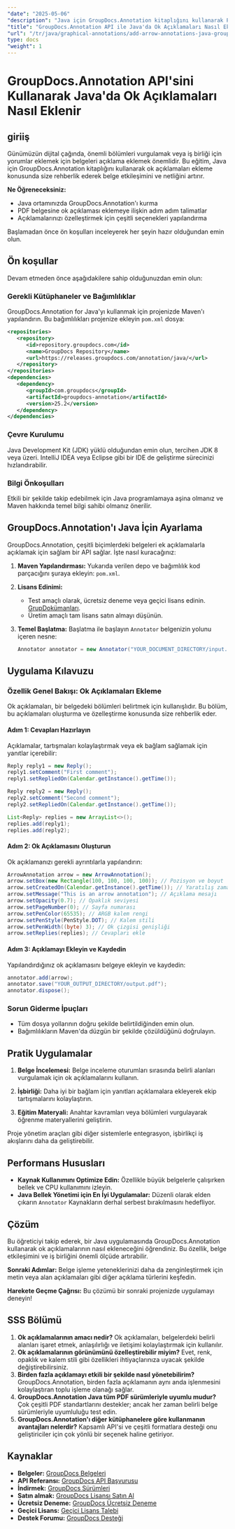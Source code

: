 ```yaml
---
"date": "2025-05-06"
"description": "Java için GroupDocs.Annotation kitaplığını kullanarak PDF'lere ok açıklamalarını etkili bir şekilde nasıl ekleyeceğinizi öğrenin. Belge netliğini ve iş birliğini geliştirin."
"title": "GroupDocs.Annotation API ile Java'da Ok Açıklamaları Nasıl Eklenir"
"url": "/tr/java/graphical-annotations/add-arrow-annotations-java-groupdocs/"
type: docs
"weight": 1
---
```


# GroupDocs.Annotation API'sini Kullanarak Java'da Ok Açıklamaları Nasıl Eklenir

## giriiş

Günümüzün dijital çağında, önemli bölümleri vurgulamak veya iş birliği için yorumlar eklemek için belgeleri açıklama eklemek önemlidir. Bu eğitim, Java için GroupDocs.Annotation kitaplığını kullanarak ok açıklamaları ekleme konusunda size rehberlik ederek belge etkileşimini ve netliğini artırır.

**Ne Öğreneceksiniz:**
- Java ortamınızda GroupDocs.Annotation'ı kurma
- PDF belgesine ok açıklaması eklemeye ilişkin adım adım talimatlar
- Açıklamalarınızı özelleştirmek için çeşitli seçenekleri yapılandırma

Başlamadan önce ön koşulları inceleyerek her şeyin hazır olduğundan emin olun.

## Ön koşullar

Devam etmeden önce aşağıdakilere sahip olduğunuzdan emin olun:

### Gerekli Kütüphaneler ve Bağımlılıklar
GroupDocs.Annotation for Java'yı kullanmak için projenizde Maven'ı yapılandırın. Bu bağımlılıkları projenize ekleyin `pom.xml` dosya:

```xml
<repositories>
   <repository>
      <id>repository.groupdocs.com</id>
      <name>GroupDocs Repository</name>
      <url>https://releases.groupdocs.com/annotation/java/</url>
   </repository>
</repositories>
<dependencies>
   <dependency>
      <groupId>com.groupdocs</groupId>
      <artifactId>groupdocs-annotation</artifactId>
      <version>25.2</version>
   </dependency>
</dependencies>
```

### Çevre Kurulumu
Java Development Kit (JDK) yüklü olduğundan emin olun, tercihen JDK 8 veya üzeri. IntelliJ IDEA veya Eclipse gibi bir IDE de geliştirme sürecinizi hızlandırabilir.

### Bilgi Önkoşulları
Etkili bir şekilde takip edebilmek için Java programlamaya aşina olmanız ve Maven hakkında temel bilgi sahibi olmanız önerilir.

## GroupDocs.Annotation'ı Java İçin Ayarlama

GroupDocs.Annotation, çeşitli biçimlerdeki belgeleri ek açıklamalarla açıklamak için sağlam bir API sağlar. İşte nasıl kuracağınız:

1. **Maven Yapılandırması:**
   Yukarıda verilen depo ve bağımlılık kod parçacığını şuraya ekleyin: `pom.xml`.

2. **Lisans Edinimi:**
   - Test amaçlı olarak, ücretsiz deneme veya geçici lisans edinin. [GrupDokümanları](https://purchase.groupdocs.com/temporary-license/).
   - Üretim amaçlı tam lisans satın almayı düşünün.

3. **Temel Başlatma:**
   Başlatma ile başlayın `Annotator` belgenizin yolunu içeren nesne:

   ```java
   Annotator annotator = new Annotator("YOUR_DOCUMENT_DIRECTORY/input.pdf");
   ```

## Uygulama Kılavuzu

### Özellik Genel Bakışı: Ok Açıklamaları Ekleme
Ok açıklamaları, bir belgedeki bölümleri belirtmek için kullanışlıdır. Bu bölüm, bu açıklamaları oluşturma ve özelleştirme konusunda size rehberlik eder.

#### Adım 1: Cevapları Hazırlayın 
Açıklamalar, tartışmaları kolaylaştırmak veya ek bağlam sağlamak için yanıtlar içerebilir:

```java
Reply reply1 = new Reply();
reply1.setComment("First comment");
reply1.setRepliedOn(Calendar.getInstance().getTime());

Reply reply2 = new Reply();
reply2.setComment("Second comment");
reply2.setRepliedOn(Calendar.getInstance().getTime());

List<Reply> replies = new ArrayList<>();
replies.add(reply1);
replies.add(reply2);
```

#### Adım 2: Ok Açıklamasını Oluşturun 
Ok açıklamanızı gerekli ayrıntılarla yapılandırın:

```java
ArrowAnnotation arrow = new ArrowAnnotation();
arrow.setBox(new Rectangle(100, 100, 100, 100)); // Pozisyon ve boyut
arrow.setCreatedOn(Calendar.getInstance().getTime()); // Yaratılış zamanı
arrow.setMessage("This is an arrow annotation"); // Açıklama mesajı
arrow.setOpacity(0.7); // Opaklık seviyesi
arrow.setPageNumber(0); // Sayfa numarası
arrow.setPenColor(65535); // ARGB kalem rengi
arrow.setPenStyle(PenStyle.DOT); // Kalem stili
arrow.setPenWidth((byte) 3); // Ok çizgisi genişliği
arrow.setReplies(replies); // Cevapları ekle
```

#### Adım 3: Açıklamayı Ekleyin ve Kaydedin 
Yapılandırdığınız ok açıklamasını belgeye ekleyin ve kaydedin:

```java
annotator.add(arrow);
annotator.save("YOUR_OUTPUT_DIRECTORY/output.pdf");
annotator.dispose();
```

### Sorun Giderme İpuçları
- Tüm dosya yollarının doğru şekilde belirtildiğinden emin olun.
- Bağımlılıkların Maven'da düzgün bir şekilde çözüldüğünü doğrulayın.

## Pratik Uygulamalar

1. **Belge İncelemesi:**
   Belge inceleme oturumları sırasında belirli alanları vurgulamak için ok açıklamalarını kullanın.
   
2. **İşbirliği:**
   Daha iyi bir bağlam için yanıtları açıklamalara ekleyerek ekip tartışmalarını kolaylaştırın.
3. **Eğitim Materyali:**
   Anahtar kavramları veya bölümleri vurgulayarak öğrenme materyallerini geliştirin.

Proje yönetim araçları gibi diğer sistemlerle entegrasyon, işbirlikçi iş akışlarını daha da geliştirebilir.

## Performans Hususları
- **Kaynak Kullanımını Optimize Edin:** Özellikle büyük belgelerle çalışırken bellek ve CPU kullanımını izleyin.
- **Java Bellek Yönetimi için En İyi Uygulamalar:** Düzenli olarak elden çıkarın `Annotator` Kaynakların derhal serbest bırakılmasını hedefliyor.

## Çözüm
Bu öğreticiyi takip ederek, bir Java uygulamasında GroupDocs.Annotation kullanarak ok açıklamalarının nasıl ekleneceğini öğrendiniz. Bu özellik, belge etkileşimini ve iş birliğini önemli ölçüde artırabilir.

**Sonraki Adımlar:**
Belge işleme yeteneklerinizi daha da zenginleştirmek için metin veya alan açıklamaları gibi diğer açıklama türlerini keşfedin.

**Harekete Geçme Çağrısı:** Bu çözümü bir sonraki projenizde uygulamayı deneyin!

## SSS Bölümü

1. **Ok açıklamalarının amacı nedir?**
   Ok açıklamaları, belgelerdeki belirli alanları işaret etmek, anlaşılırlığı ve iletişimi kolaylaştırmak için kullanılır.
2. **Ok açıklamalarının görünümünü özelleştirebilir miyim?**
   Evet, renk, opaklık ve kalem stili gibi özellikleri ihtiyaçlarınıza uyacak şekilde değiştirebilirsiniz.
3. **Birden fazla açıklamayı etkili bir şekilde nasıl yönetebilirim?**
   GroupDocs.Annotation, birden fazla açıklamanın aynı anda işlenmesini kolaylaştıran toplu işleme olanağı sağlar.
4. **GroupDocs.Annotation Java tüm PDF sürümleriyle uyumlu mudur?**
   Çok çeşitli PDF standartlarını destekler; ancak her zaman belirli belge sürümleriyle uyumluluğu test edin.
5. **GroupDocs.Annotation'ı diğer kütüphanelere göre kullanmanın avantajları nelerdir?**
   Kapsamlı API'si ve çeşitli formatlara desteği onu geliştiriciler için çok yönlü bir seçenek haline getiriyor.

## Kaynaklar
- **Belgeler:** [GroupDocs Belgeleri](https://docs.groupdocs.com/annotation/java/)
- **API Referansı:** [GroupDocs API Başvurusu](https://reference.groupdocs.com/annotation/java/)
- **İndirmek:** [GroupDocs Sürümleri](https://releases.groupdocs.com/annotation/java/)
- **Satın almak:** [GroupDocs Lisansı Satın Al](https://purchase.groupdocs.com/buy)
- **Ücretsiz Deneme:** [GroupDocs Ücretsiz Deneme](https://releases.groupdocs.com/annotation/java/)
- **Geçici Lisans:** [Geçici Lisans Talebi](https://purchase.groupdocs.com/temporary-license/)
- **Destek Forumu:** [GroupDocs Desteği](https://forum.groupdocs.com/c/annotation/)